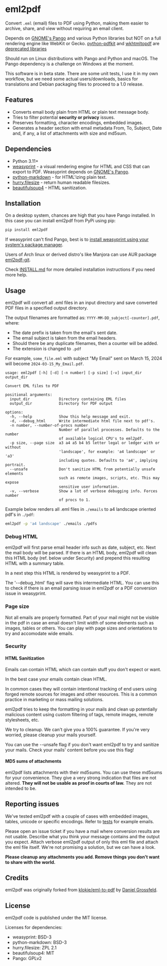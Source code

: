# eml2pdf

Convert `.eml` (email) files to PDF using Python, making them easier
to archive, share, and view without requiring an email client.

Depends on [GNOME's Pango](https://gitlab.gnome.org/GNOME/pango) and
various Python libraries but NOT on a full rendering engine like
WebKit or Gecko. [python-pdfkit](https://github.com/JazzCore/python-pdf-kit)
and [wkhtmltopdf](https://github.com/wkhtmltopdf/wkhtmltopdf) are
[deprecated libraries](
https://github.com/JazzCore/python-pdfkit?tab=readme-ov-file#deprecation-warning)

Should run on Linux distributions with Pango and Python and macOS. The Pango
dependency is a challenge on Windows at the moment.

This software is in beta state. There are some unit tests, I use it in my own
workflow, but we need some actual users/downloads, basics for translations and
Debian packaging files to proceed to a 1.0 release.

## Features

- Converts email body plain from HTML or plain text message body.
- Tries to filter potential **security or privacy** issues.
- Preserves formatting, character encodings, embedded images.
- Generates a header section with email metadata From, To, Subject, Date and, if
  any, a list of attachments with size and md5sum.

## Dependencies

- Python 3.11+
- [weasyprint](https://weasyprint.org/) - a visual rendering engine for HTML
  and CSS that can export to PDF. Weasyprint depends on [GNOME's Pango](
  https://gitlab.gnome.org/GNOME/pango).
- [python-markdown](https://github.com/Python-Markdown/markdown) - for
  HTML'izing plain text.
- [hurry.filesize](https://pypi.org/project/hurry.filesize/) - return human
  readable filesizes.
- [beautifulsoup4](https://www.crummy.com/software/BeautifulSoup/) - HTML
  sanitization.

## Installation

On a desktop system, chances are high that you have Pango installed. In this
case you can install eml2pdf from PyPi using pip:

```bash
pip install eml2pdf
```

If weasyprint can't find Pango, best is to [install weasyprint using your
system's package manager](
https://doc.courtbouillon.org/weasyprint/stable/first_steps.html#installation).

Users of Arch linux or derived distro's like Manjora can use AUR package
[eml2pdf-git](https://aur.archlinux.org/packages/eml_to_pdf-git).

Check [INSTALL.md](INSTALL.md) for more detailed installation instructions if
you need more help.

## Usage

eml2pdf will convert all .eml files in an input directory and
save converted PDF files in a specified output directory.

The output filenames are formatted as:
`YYYY-MM-DD_subject[-counter].pdf`, where:

- The date prefix is taken from the email's sent date.
- The email subject is taken from the email headers.
- Should there be any duplicate filenames, then a counter will be added.
- The extension is changed to `.pdf`

For example, `some_file.eml` with subject "My Email" sent on March 15, 2024
will become `2024-03-15_My_Email.pdf`.

```text
usage: eml2pdf [-h] [-d] [-n number] [-p size] [-v] input_dir output_dir

Convert EML files to PDF

positional arguments:
  input_dir             Directory containing EML files
  output_dir            Directory for PDF output

options:
  -h, --help            Show this help message and exit.
  -d, --debug_html      Write intermediate html file next to pdf's.
  -n number, --number-of-procs number
                        Number of parallel processes. Defaults to the number
                        of available logical CPU's to eml2pdf.
  -p size, --page size  a3 a4 a5 b4 b5 letter legal or ledger with or without
                        'landscape', for example: 'a4 landscape' or 'a3'
                        including quotes. Defaults to 'a4', implying portrait.
  --unsafe              Don't sanitize HTML from potentially unsafe elements
                        such as remote images, scripts, etc. This may expose
                        sensitive user information.
  -v, --verbose         Show a lot of verbose debugging info. Forces number
                        of procs to 1.
```

Example below renders all .eml files in `./emails` to a4 landscape oriented pdf's
in `./pdf`:

```bash
eml2pdf -p 'a4 landscape' ./emails ./pdfs
```

### Debug HTML

eml2pdf will first parse email header info such as date, subject, etc. Next
the mail body will be parsed. If there is an HTML body, eml2pdf will clean
this HTML body (ref. below under Security) and prepend this resulting HTML with
a summary table.

In a next step this HTML is rendered by weasyprint to a PDF.

The '--debug_html' flag will save this intermediate HTML. You can use this to
check if there is an email parsing issue in eml2pdf or a PDF conversion issue
in weasyprint.

### Page size

Not all emails are properly formatted. Part of your mail might not be visible
in the pdf in case an email doesn't limit width of some elements such as
images, tables or others. You can play with page sizes and orientations to try
and accomodate wide emails.

### Security

#### HTML Sanitization

Emails can contain HTML which can contain stuff you don't expect or want.

In the best case your emails contain clean HTML.

In common cases they will contain intentional tracking of end users using
forged remote sources for images and other resources. This is a common
practice in marketing or mass mailing solutions.

eml2pdf tries to keep the formatting in your mails ánd clean up
potentially malicious content using custom filtering of tags, remote images,
remote stylesheets, etc.

We try to cleanup. We can't give you a 100% guarantee. If you're very worried,
please cleanup your mails yourself.

You can use the --unsafe flag if you don't want eml2pdf to try and
sanitize your mails. Check your mails' content before you use this flag!

#### MD5 sums of attachments

eml2pdf lists attachments with their md5sums. You can use these md5sums for
your convenience. They give a very strong indication that files are not
altered. **They will not be usable as proof in courts of law.**
They are not intended to be.

## Reporting issues

We've tested eml2pdf with a couple of cases with embedded images, tables,
unicode or specific encodings. Refer to [tests](tree/main/tests) for example
emails.

Please open an issue ticket if you have a mail where conversion results are
not usable. Describe what you think your message contains and the output you
expect. Attach verbose eml2pdf output of only this eml file and attach
the eml file itself. We're not promising a solution, but we can
have a look.

**Please cleanup any attachments you add. Remove things you don't want to share with
the world.**

## Credits

eml2pdf was originally forked from [klokie/eml-to-pdf](
https://github.com/klokie/eml-to-pdf) by [Daniel Grossfeld](
https://github.com/klokie/).

## License

eml2pdf code is published under the MIT license.

Licenses for dependencies:

- weasyprint: BSD-3
- python-markdown: BSD-3
- hurry.filesize: ZPL 2.1
- beautifulsoup4: MIT
- Pango: GPLv2
